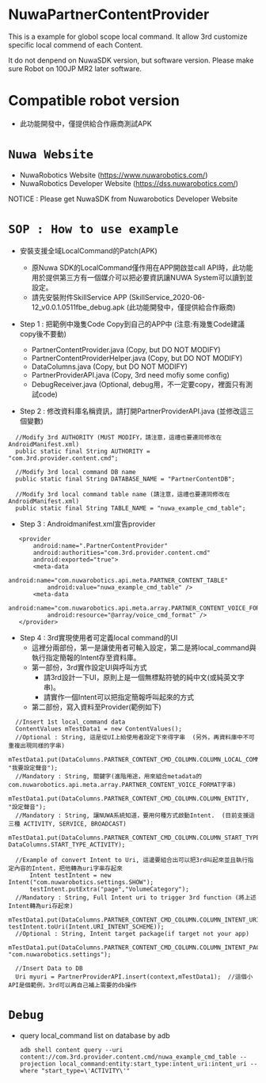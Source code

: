 # NuwaPartnerContentProvider
This is a example for globol scope local command.
It allow 3rd customize specific local commend of each Content.

It do not denpend on NuwaSDK version, but software version.
Please make sure Robot on 100JP MR2 later software.

# Compatible robot version
* 此功能開發中，僅提供給合作廠商測試APK

# `Nuwa Website`
* NuwaRobotics Website (https://www.nuwarobotics.com/)
* NuwaRobotics Developer Website (https://dss.nuwarobotics.com/)

NOTICE : Please get NuwaSDK from Nuwarobotics Developer Website

# `SOP : How to use example`
 * 安裝支援全域LocalCommand的Patch(APK)
    + 原Nuwa SDK的LocalCommand僅作用在APP開啟並call API時，此功能用於提供第三方有一個媒介可以把必要資訊讓NUWA System可以讀到並設定。
    + 請先安裝附件SkillService APP (SkillService_2020-06-12_v0.0.1.0511fbe_debug.apk (此功能開發中，僅提供給合作廠商)
    
 * Step 1 : 把範例中幾隻Code Copy到自己的APP中  (注意:有幾隻Code建議copy後不要動)
    + PartnerContentProvider.java (Copy, but DO NOT MODIFY)
    + PartnerContentProviderHelper.java (Copy, but DO NOT MODIFY)
    + DataColumns.java (Copy, but DO NOT MODIFY)
    + PartnerProviderAPI.java (Copy, 3rd need mofiy some config)
    + DebugReceiver.java (Optional, debug用，不一定要copy，裡面只有測試code)
    
 * Step 2 : 修改資料庫名稱資訊，請打開PartnerProviderAPI.java (並修改這三個變數)
 ```
   //Modify 3rd AUTHORITY (MUST MODIFY，請注意，這禮也要連同修改在AndroidManifest.xml)
   public static final String AUTHORITY = "com.3rd.provider.content.cmd";

   //Modify 3rd local command DB name
   public static final String DATABASE_NAME = "PartnerContentDB";
   
   //Modify 3rd local command table name (請注意，這禮也要連同修改在AndroidManifest.xml)
   public static final String TABLE_NAME = "nuwa_example_cmd_table";
 ```
 * Step 3 : Androidmanifest.xml宣告provider 
 ```
    <provider
        android:name=".PartnerContentProvider"
        android:authorities="com.3rd.provider.content.cmd"
        android:exported="true">
        <meta-data
            android:name="com.nuwarobotics.api.meta.PARTNER_CONTENT_TABLE"
            android:value="nuwa_example_cmd_table" />
        <meta-data
            android:name="com.nuwarobotics.api.meta.array.PARTNER_CONTENT_VOICE_FORMAT"
            android:resource="@array/voice_cmd_format" />
    </provider>
 ```
 * Step 4 : 3rd實現使用者可定義local command的UI
   + 這裡分兩部份，第一是讓使用者可輸入設定，第二是將local_command與執行指定簡報的Intent存至資料庫。
   + 第一部份，3rd實作設定UI與呼叫方式
        - 請3rd設計一下UI，原則上是一個無標點符號的純中文(或純英文字串)。
        - 請實作一個Intent可以把指定簡報呼叫起來的方式
   + 第二部份，寫入資料至Provider(範例如下)

 ```
   //Insert 1st local_command data
   ContentValues mTestData1 = new ContentValues();
   //Optional : String, 這是從UI上給使用者設定下來得字串  (另外，再資料庫中不可重複出現同樣的字串)
       mTestData1.put(DataColumns.PARTNER_CONTENT_CMD_COLUMN.COLUMN_LOCAL_COMMAND, "我要設定聲音");
   //Mandatory : String, 關鍵字(進階用途，用來組合metadata的com.nuwarobotics.api.meta.array.PARTNER_CONTENT_VOICE_FORMAT字串)
       mTestData1.put(DataColumns.PARTNER_CONTENT_CMD_COLUMN.COLUMN_ENTITY, "設定聲音");
   //Mandatory : String, 讓NUWA系統知道，要用何種方式啟動Intent.  (目前支援這三種 ACTIVITY, SERVICE, BROADCAST)
       mTestData1.put(DataColumns.PARTNER_CONTENT_CMD_COLUMN.COLUMN_START_TYPE, DataColumns.START_TYPE_ACTIVITY);

   //Example of convert Intent to Uri, 這邊要組合出可以把3rd叫起來並且執行指定內容的Intent，把他轉為uri字串存起來
       Intent testIntent = new Intent("com.nuwarobotics.settings.SHOW");
       testIntent.putExtra("page","VolumeCategory");
   //Mandatory : String, Full Intent uri to trigger 3rd function (將上述Intent轉為uri存起來)
       mTestData1.put(DataColumns.PARTNER_CONTENT_CMD_COLUMN.COLUMN_INTENT_URI, testIntent.toUri(Intent.URI_INTENT_SCHEME));
   //Optional : String, Intent target package(if target not your app)
       mTestData1.put(DataColumns.PARTNER_CONTENT_CMD_COLUMN.COLUMN_INTENT_PACKAGE, "com.nuwarobotics.settings");
       
   //Insert Data to DB
   Uri myuri = PartnerProviderAPI.insert(context,mTestData1);  //這個小API是個範例，3rd可以再自己補上需要的db操作
   ```
# `Debug`
 * query local_command list on database by adb
   ```
   adb shell content query --uri content://com.3rd.provider.content.cmd/nuwa_example_cmd_table --projection local_command:entity:start_type:intent_uri:intent_uri --where "start_type=\'ACTIVITY\'"
   ```

